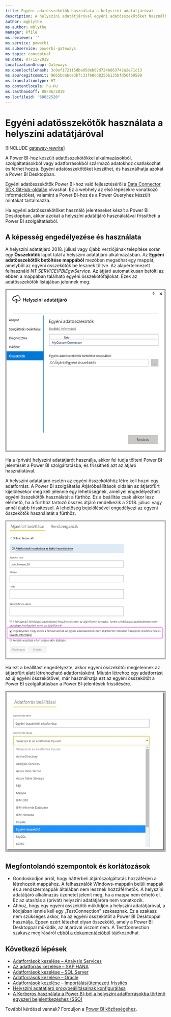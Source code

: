 ```yaml
---
title: Egyéni adatösszekötők használata a helyszíni adatátjáróval
description: A helyszíni adatátjáróval egyéni adatösszekötőket használhat.
author: mgblythe
ms.author: mblythe
manager: kfile
ms.reviewer: ''
ms.service: powerbi
ms.subservice: powerbi-gateways
ms.topic: conceptual
ms.date: 07/15/2019
LocalizationGroup: Gateways
ms.openlocfilehash: 3c0ef172115dba05deb02d724b663742a2e71c13
ms.sourcegitcommit: 9665bdabce3bfc31f68dd8256b135bfd56f60589
ms.translationtype: HT
ms.contentlocale: hu-HU
ms.lasthandoff: 08/06/2019
ms.locfileid: "68832520"
---
```

# <a name="use-custom-data-connectors-with-the-on-premises-data-gateway"></a>Egyéni adatösszekötők használata a helyszíni adatátjáróval

[!INCLUDE [gateway-rewrite](includes/gateway-rewrite.md)]

A Power BI-hoz készült adatösszekötőkkel alkalmazásokból, szolgáltatásokból vagy adatforrásokból származó adatokhoz csatlakozhat és férhet hozzá. Egyéni adatösszekötőket készíthet, és használhatja azokat a Power BI Desktopban.

Egyéni adatösszekötők Power BI-hoz való fejlesztéséről a [Data Connector SDK GitHub-oldalán](http://aka.ms/dataconnectors) olvashat. Ez a webhely az első lépésekre vonatkozó információkat, valamint a Power BI-hoz és a Power Queryhez készült mintákat tartalmazza.

Ha egyéni adatösszekötőket használó jelentéseket készít a Power BI Desktopban, akkor azokat a helyszíni adatátjáró használatával frissítheti a Power BI szolgáltatásból.

## <a name="enable-and-use-this-capability"></a>A képesség engedélyezése és használata

A helyszíni adatátjáró 2018. júliusi vagy újabb verziójának telepítése során egy **Összekötők** lapot talál a helyszíni adatátjáró alkalmazásban. Az **Egyéni adatösszekötők betöltése mappából** mezőben megadhat egy mappát, amelyből az egyéni összekötők be lesznek töltve. Az alapértelmezett felhasználó *NT SERVICE\PBIEgwService*. Az átjáró automatikusan betölti az ebben a mappában található egyéni összekötőfájlokat. Ezek az adatösszekötők listájában jelennek meg.

![Egyéni adatösszekötők](media/service-gateway-custom-connectors/gateway-onprem-customconnector1.png)

Ha a (privát) helyszíni adatátjárót használja, akkor fel tudja tölteni Power BI-jelentését a Power BI szolgáltatásba, és frissítheti azt az átjáró használatával.

A helyszíni adatátjáró esetén az egyéni összekötőhöz létre kell hozni egy adatforrást. A Power BI szolgáltatás Átjáróbeállítások oldalán az átjárófürt kijelölésekor meg kell jelennie egy lehetőségnek, amellyel engedélyezheti egyéni összekötők használatát a fürthöz. Ez a beállítás csak akkor lesz elérhető, ha a fürthöz tartozó összes átjáró rendelkezik a 2018. júliusi vagy annál újabb frissítéssel. A lehetőség bejelölésével engedélyezi az egyéni összekötők használatát a fürthöz.

![Az Átjárófürt beállításai oldal](media/service-gateway-custom-connectors/gateway-onprem-customconnector2.png)

Ha ezt a beállítást engedélyezte, akkor egyéni összekötői megjelennek az átjárófürt alatt létrehozható adatforrásként. Miután létrehoz egy adatforrást az új egyéni összekötővel, már használhatja ezt az egyéni összekötőt a Power BI szolgáltatásban a Power BI-jelentések frissítésére.

![Az Adatforrás beállításai oldal](media/service-gateway-custom-connectors/gateway-onprem-customconnector3.png)

## <a name="considerations-and-limitations"></a>Megfontolandó szempontok és korlátozások

* Gondoskodjon arról, hogy háttérbeli átjárószolgáltatás hozzáférjen a létrehozott mappához. A felhasználók Windows-mappáin belüli mappák és a rendszermappák általában nem lesznek hozzáférhetők. A helyszíni adatátjáró alkalmazás üzenetet jelenít meg, ha a mappa nem érhető el. Ez az utasítás a (privát) helyszíni adatátjáróra nem vonatkozik.
* Ahhoz, hogy egy egyéni összekötő működjön a helyszíni adatátjáróval, a kódjában lennie kell egy „TestConnection” szakasznak. Ez a szakasz nem szükséges akkor, ha az egyéni összekötőt a Power BI Desktoppal használja. Éppen ezért létezhet olyan összekötő, amely a Power BI Desktoppal működik, az átjáróval viszont nem. A TestConnection szakasz megírásáról [ebből a dokumentációból](https://github.com/Microsoft/DataConnectors/blob/master/docs/m-extensions.md#implementing-testconnection-for-gateway-support) tájékozódhat.

## <a name="next-steps"></a>Következő lépések

* [Adatforrások kezelése – Analysis Services](service-gateway-enterprise-manage-ssas.md)  
* [Az adatforrás kezelése – SAP HANA](service-gateway-enterprise-manage-sap.md)  
* [Adatforrások kezelése – SQL Server](service-gateway-enterprise-manage-sql.md)  
* [Adatforrások kezelése – Oracle](service-gateway-onprem-manage-oracle.md)  
* [Adatforrások kezelése – Importálás/ütemezett frissítés](service-gateway-enterprise-manage-scheduled-refresh.md)
* [Helyszíni adatátjáró proxybeállításainak konfigurálása](/data-integration/gateway/service-gateway-proxy)
* [A Kerberos használata a Power BI-ból a helyszíni adatforrásokba történő egyszeri bejelentkezéshez (SSO)](service-gateway-sso-kerberos.md)  

További kérdései vannak? Forduljon a [Power BI közösségéhez](http://community.powerbi.com/).
